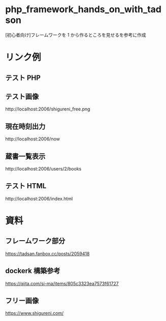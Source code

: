 <!-- @format -->

# php_framework_hands_on_with_tadson

[初心者向け]フレームワークを 1 から作るところを見せるを参考に作成

# リンク例

## テスト PHP

## テスト画像

http://localhost:2006/shigureni_free.png

## 現在時刻出力

http://localhost:2006/now

## 蔵書一覧表示

http://localhost:2006/users/2/books

## テスト HTML

http://localhost:2006/index.html

# 資料

## フレームワーク部分

https://tadsan.fanbox.cc/posts/2059418

## dockerk 構築参考

https://qiita.com/si-ma/items/805c3323ea7573f61727

## フリー画像

https://www.shigureni.com/
